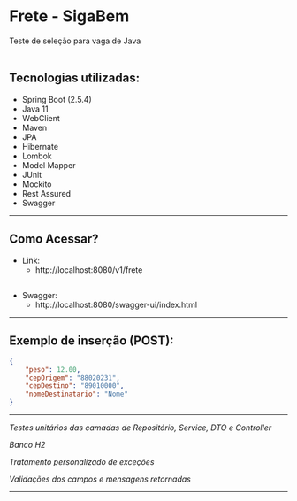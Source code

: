 # Frete - SigaBem
Teste de seleção para vaga de Java
<br/><br/>

## **Tecnologias utilizadas:**
- Spring Boot (2.5.4)
- Java 11
- WebClient
- Maven
- JPA
- Hibernate
- Lombok
- Model Mapper
- JUnit
- Mockito
- Rest Assured
- Swagger

---

## **Como Acessar?**

- Link:
   - http://localhost:8080/v1/frete

##

- Swagger: 
   - http://localhost:8080/swagger-ui/index.html
    
---

## **Exemplo de inserção (POST):**

```json
{
    "peso": 12.00,
    "cepOrigem": "88020231",
    "cepDestino": "89010000",
    "nomeDestinatario": "Nome"
}
```

---

_Testes unitários das camadas de Repositório, Service, DTO e Controller_

_Banco H2_

_Tratamento personalizado de exceções_

_Validações dos campos e mensagens retornadas_

---
